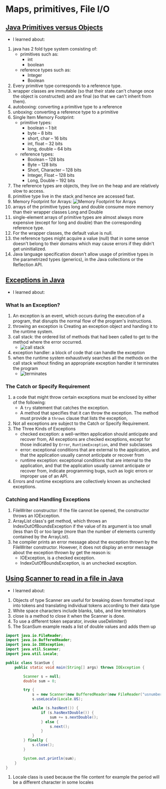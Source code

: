 # Maps, primitives, File I/O

## [Java Primitives versus Objects](https://www.baeldung.com/java-primitives-vs-objects)

- I learned about:

1. java has 2 fold type system consisting of:
   - primitives such as:
     - int
     - boolean
   - reference types such as:
     - Integer
     - Boolean
1. Every primitive type corresponds to a reference type.
1. wrapper classes are immutable (so that their state can't change once the object is constructed) and are final (so that we can't inherit from them).
1. autoboxing: converting a primitive type to a reference
1. unboxing: converting a reference type to a primitive
1. Single Item Memory Footprint:
   - primitive types:
     - boolean – 1 bit
     - byte – 8 bits
     - short, char – 16 bits
     - int, float – 32 bits
     - long, double – 64 bits
   - reference types:
     - Boolean – 128 bits
     - Byte – 128 bits
     - Short, Character – 128 bits
     - Integer, Float – 128 bits
     - Long, Double – 192 bits
1. The reference types are objects, they live on the heap and are relatively slow to access.
1. primitive type live in the stack and hence are accessed fast.
1. Memory Footprint for Arrays:
   ![Memory Footprint for Arrays](https://www.baeldung.com/wp-content/uploads/2018/08/plot-memory-bits.gif)
1. arrays of the primitive types long and double consume more memory than their wrapper classes Long and Double
1. single-element arrays of primitive types are almost always more expensive (except for long and double) than the corresponding reference type.
1. For the wrapper classes, the default value is null.
1. the reference types might acquire a value (null) that in some sense doesn't belong to their domains which may cause errors if they didn't get uninitialized.
1. Java language specification doesn't allow usage of primitive types in the parametrized types (generics), in the Java collections or the Reflection API.

## [Exceptions in Java](https://docs.oracle.com/javase/tutorial/essential/exceptions/index.html)

- I learned about:

### What Is an Exception?

1. An exception is an event, which occurs during the execution of a program, that disrupts the normal flow of the program's instructions.
1. throwing an exception is Creating an exception object and handing it to the runtime system.
1. call stack: the ordered list of methods that had been called to get to the method where the error occurred.
   - ![call stack](https://docs.oracle.com/javase/tutorial/figures/essential/exceptions-callstack.gif)
1. exception handler: a block of code that can handle the exception
1. when the runtime system exhaustively searches all the methods on the call stack without finding an appropriate exception handler it terminates the program
   - ![terminates](https://docs.oracle.com/javase/tutorial/figures/essential/exceptions-errorOccurs.gif)

### The Catch or Specify Requirement

1. a code that might throw certain exceptions must be enclosed by either of the following:
   - A `try` statement that catches the exception.
   - A method that specifies that it can throw the exception. The method must provide a `throws` clause that lists the exception,
1. Not all exceptions are subject to the Catch or Specify Requirement.
1. The Three Kinds of Exceptions
   - checked exception: a well-written application should anticipate and recover from, All exceptions are checked exceptions, except for those indicated by `Error`, `RuntimeException`, and their subclasses
   - error: exceptional conditions that are external to the application, and that the application usually cannot anticipate or recover from
   - runtime exception: exceptional conditions that are internal to the application, and that the application usually cannot anticipate or recover from, indicate programming bugs, such as logic errors or improper use of an API.
1. Errors and runtime exceptions are collectively known as unchecked exceptions.

### Catching and Handling Exceptions

1. FileWriter constructor: If the file cannot be opened, the constructor throws an IOException.
1. ArrayList class's get method, which throws an IndexOutOfBoundsException if the value of its argument is too small (less than 0) or too large (more than the number of elements currently contained by the ArrayList).
1. he compiler prints an error message about the exception thrown by the FileWriter constructor. However, it does not display an error message about the exception thrown by get the reason is:
   - IOException, is a checked exception.
   - IndexOutOfBoundsException, is an unchecked exception.

## [Using Scanner to read in a file in Java](https://docs.oracle.com/javase/tutorial/essential/io/scanning.html)

- I learned about:

1. Objects of type Scanner are useful for breaking down formatted input into tokens and translating individual tokens according to their data type
1. White space characters include blanks, tabs, and line terminators
1. close is a method to close it when the Scanner is done.
1. To use a different token separator, invoke useDelimiter()
1. The ScanSum example reads a list of double values and adds them up

```java
import java.io.FileReader;
import java.io.BufferedReader;
import java.io.IOException;
import java.util.Scanner;
import java.util.Locale;

public class ScanSum {
    public static void main(String[] args) throws IOException {

        Scanner s = null;
        double sum = 0;

        try {
            s = new Scanner(new BufferedReader(new FileReader("usnumbers.txt")));
            s.useLocale(Locale.US);

            while (s.hasNext()) {
                if (s.hasNextDouble()) {
                    sum += s.nextDouble();
                } else {
                    s.next();
                }
            }
        } finally {
            s.close();
        }

        System.out.println(sum);
    }
}
```

1. Locale class is used because the file content for example the period will be a different character in some locales
